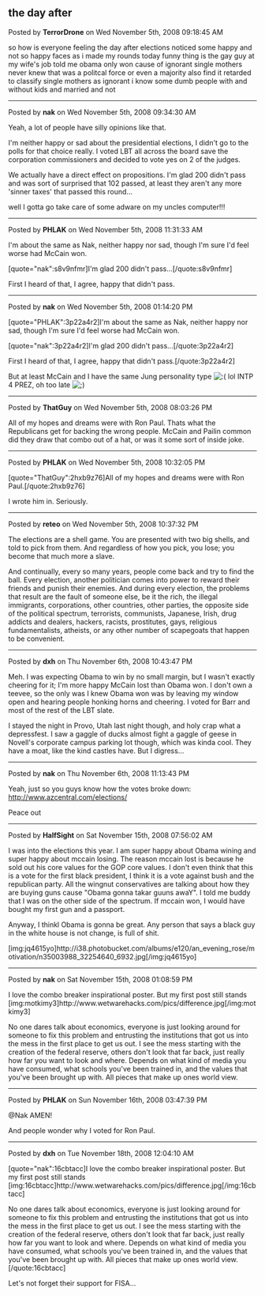 ## the day after
Posted by **TerrorDrone** on Wed November 5th, 2008 09:18:45 AM

so how is everyone feeling the day after elections 
noticed some happy and not so happy faces as i made my rounds today 
funny thing is the gay guy at my wife's job told me obama only won cause of ignorant single mothers never knew that was a politcal force  or even a majority 
also find it retarded to classify single mothers as ignorant i know some dumb people with and without kids and married and not

--------------------------------------------------------------------------------

Posted by **nak** on Wed November 5th, 2008 09:34:30 AM

Yeah, a lot of people have silly opinions like that.

I'm neither happy or sad about the presidential elections, I didn't go to the polls for that choice really.  I voted LBT all across the board save the corporation commissioners and decided to vote yes on 2 of the judges.

We actually have a direct effect on propositions.  I'm glad 200 didn't pass and was sort of surprised that 102 passed, at least they aren't any more 'sinner taxes' that passed this round...

well I gotta go take care of some adware on my uncles computer!!!

--------------------------------------------------------------------------------

Posted by **PHLAK** on Wed November 5th, 2008 11:31:33 AM

I'm about the same as Nak, neither happy nor sad, though I'm sure I'd feel worse had McCain won.

[quote=&quot;nak&quot;:s8v9nfmr]I'm glad 200 didn't pass...[/quote:s8v9nfmr]

First I heard of that, I agree, happy that didn't pass.

--------------------------------------------------------------------------------

Posted by **nak** on Wed November 5th, 2008 01:14:20 PM

[quote=&quot;PHLAK&quot;:3p22a4r2]I'm about the same as Nak, neither happy nor sad, though I'm sure I'd feel worse had McCain won.

[quote=&quot;nak&quot;:3p22a4r2]I'm glad 200 didn't pass...[/quote:3p22a4r2]

First I heard of that, I agree, happy that didn't pass.[/quote:3p22a4r2]

But at least McCain and I have the same Jung personality type <!-- s:( --><img src="{SMILIES_PATH}/icon_e_sad.gif" alt=":(" title="Sad" /><!-- s:( -->  lol  INTP 4 PREZ, oh too late <!-- s;) --><img src="{SMILIES_PATH}/icon_e_wink.gif" alt=";)" title="Wink" /><!-- s;) -->

--------------------------------------------------------------------------------

Posted by **ThatGuy** on Wed November 5th, 2008 08:03:26 PM

All of my hopes and dreams were with Ron Paul. Thats what the Republicans get for backing the wrong people. McCain and Pailin common did they draw that combo out of a hat, or was it some sort of inside joke.

--------------------------------------------------------------------------------

Posted by **PHLAK** on Wed November 5th, 2008 10:32:05 PM

[quote=&quot;ThatGuy&quot;:2hxb9z76]All of my hopes and dreams were with Ron Paul.[/quote:2hxb9z76]

I wrote him in. Seriously.

--------------------------------------------------------------------------------

Posted by **reteo** on Wed November 5th, 2008 10:37:32 PM

The elections are a shell game.  You are presented with two big shells, and told to pick from them.  And regardless of how you pick, you lose; you become that much more a slave.

And continually, every so many years, people come back and try to find the ball.  Every election, another politician comes into power to reward their friends and punish their enemies.  And during every election, the problems that result are the fault of someone else, be it the rich, the illegal immigrants, corporations, other countries, other parties, the opposite side of the political spectrum, terrorists, communists, Japanese, Irish, drug addicts and dealers, hackers, racists, prostitutes, gays, religious fundamentalists, atheists, or any other number of scapegoats that happen to be convenient.

--------------------------------------------------------------------------------

Posted by **dxh** on Thu November 6th, 2008 10:43:47 PM

Meh.  I was expecting Obama to win by no small margin, but I wasn't exactly cheering for it; I'm more happy McCain lost than Obama won.  I don't own a teevee, so the only was I knew Obama won was by leaving my window open and hearing people honking horns and cheering.  I voted for Barr and most of the rest of the LBT slate.

I stayed the night in Provo, Utah last night though, and holy crap what a depressfest.  I saw a gaggle of ducks almost fight a gaggle of geese in Novell's corporate campus parking lot though, which was kinda cool.  They have a moat, like the kind castles have.  But I digress...

--------------------------------------------------------------------------------

Posted by **nak** on Thu November 6th, 2008 11:13:43 PM

Yeah, just so you guys know how the votes broke down: <!-- m --><a class="postlink" href="http://www.azcentral.com/elections/">http://www.azcentral.com/elections/</a><!-- m -->

Peace out

--------------------------------------------------------------------------------

Posted by **HalfSight** on Sat November 15th, 2008 07:56:02 AM

I was into the elections this year. I am super happy about Obama wining and super happy about mccain losing. The reason mccain lost is because he sold out his core values for the GOP core values. I don't even think that this is a vote for the first black president, I think it is a vote against bush and the republican party. All the wingnut conservatives are talking about how they are buying guns cause &quot;Obama gonna takar guuns awaY&quot;. I told me buddy that I was on the other side of the spectrum. If mccain won, I would have bought my first gun and a passport. 

Anyway, I thinkl Obama is gonna be great. Any person that says a black guy in the white house is not change, is full of shit. 

[img:jq4615yo]http&#58;//i38&#46;photobucket&#46;com/albums/e120/an_evening_rose/motivation/n35003988_32254640_6932&#46;jpg[/img:jq4615yo]

--------------------------------------------------------------------------------

Posted by **nak** on Sat November 15th, 2008 01:08:59 PM

I love the combo breaker inspirational poster.  But my first post still stands
[img:motkimy3]http&#58;//www&#46;wetwarehacks&#46;com/pics/difference&#46;jpg[/img:motkimy3]

No one dares talk about economics, everyone is just looking around for someone to fix this problem and entrusting the institutions that got us into the mess in the first place to get us out.  I see the mess starting with the creation of the federal reserve, others don't look that far back, just really how far you want to look and where.  Depends on what kind of media you have consumed, what schools you've been trained in, and the values that you've been brought up with.  All pieces that make up ones world view.

--------------------------------------------------------------------------------

Posted by **PHLAK** on Sun November 16th, 2008 03:47:39 PM

@Nak AMEN!

And people wonder why I voted for Ron Paul.

--------------------------------------------------------------------------------

Posted by **dxh** on Tue November 18th, 2008 12:04:10 AM

[quote=&quot;nak&quot;:16cbtacc]I love the combo breaker inspirational poster.  But my first post still stands
[img:16cbtacc]http&#58;//www&#46;wetwarehacks&#46;com/pics/difference&#46;jpg[/img:16cbtacc]

No one dares talk about economics, everyone is just looking around for someone to fix this problem and entrusting the institutions that got us into the mess in the first place to get us out.  I see the mess starting with the creation of the federal reserve, others don't look that far back, just really how far you want to look and where.  Depends on what kind of media you have consumed, what schools you've been trained in, and the values that you've been brought up with.  All pieces that make up ones world view.[/quote:16cbtacc]

Let's not forget their support for FISA...
